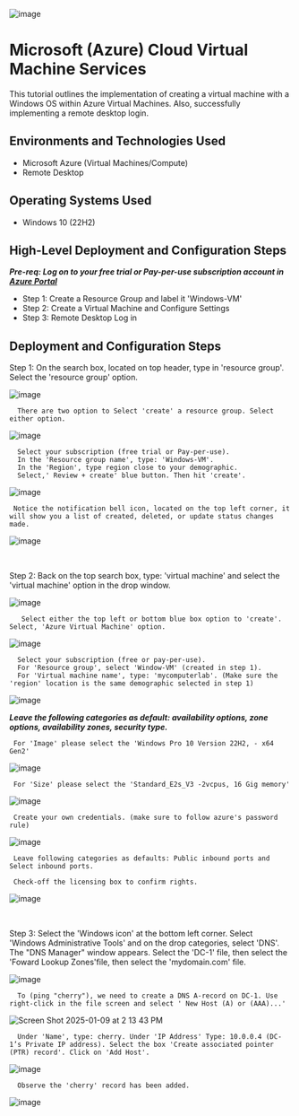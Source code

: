   
![image](https://github.com/user-attachments/assets/fe178beb-2e4c-436d-b4d4-9c5991f3bbf6)
  
</p>

<h1> Microsoft (Azure) Cloud Virtual Machine Services</h1>
This tutorial outlines the implementation of creating a virtual machine with a Windows OS within Azure Virtual Machines. Also, successfully implementing a remote desktop login.
<br />


<h2>Environments and Technologies Used</h2>

- Microsoft Azure (Virtual Machines/Compute)
- Remote Desktop
  
<h2>Operating Systems Used </h2>

- Windows 10 (22H2)

<h2>High-Level Deployment and Configuration Steps</h2>

***Pre-req: Log on to your free trial or Pay-per-use subscription account in [Azure Portal](http://portal.azure.com)***
- Step 1: Create a Resource Group and label it 'Windows-VM'
- Step 2: Create a Virtual Machine and Configure Settings
- Step 3: Remote Desktop Log in


<h2>Deployment and Configuration Steps</h2>

<p>
 Step 1: On the search box, located on top header, type in 'resource group'. Select the 'resource group' option.

![image](https://github.com/user-attachments/assets/ead61f61-16fa-44ce-a1e0-76e9ac8b245c)

      There are two option to Select 'create' a resource group. Select either option.
      
![image](https://github.com/user-attachments/assets/002650cb-2327-4403-b0c3-bf7956863e43)

      Select your subscription (free trial or Pay-per-use). 
      In the 'Resource group name', type: 'Windows-VM'. 
      In the 'Region', type region close to your demographic. 
      Select,' Review + create' blue button. Then hit 'create'.

![image](https://github.com/user-attachments/assets/fabaea67-390a-45a5-8cce-2058fef9001a)

     Notice the notification bell icon, located on the top left corner, it will show you a list of created, deleted, or update status changes made.
    
![image](https://github.com/user-attachments/assets/8eadf593-a9b1-4965-a27c-a6350967afdf)

<p>
  

<br />
  
</p>
Step 2: Back on the top search box, type: 'virtual machine' and select the 'virtual machine' option in the drop window.

![image](https://github.com/user-attachments/assets/86a360d7-1ffd-4d19-ab41-74ba206f2777)

       Select either the top left or bottom blue box option to 'create'. Select, 'Azure Virtual Machine' option.
       
![image](https://github.com/user-attachments/assets/f16a3424-415d-402d-b526-6dabd049e2a9)


      Select your subscription (free or pay-per-use). 
      For 'Resource group', select 'Window-VM' (created in step 1).
      For 'Virtual machine name', type: 'mycomputerlab'. (Make sure the 'region' location is the same demographic selected in step 1)
      
![image](https://github.com/user-attachments/assets/05779c9f-7ffb-4a01-9fbc-52c163192007)


  ***Leave the following categories as default: availability options, zone options, availability zones, security type.***

     For 'Image' please select the 'Windows Pro 10 Version 22H2, - x64 Gen2'

![image](https://github.com/user-attachments/assets/c01f3942-4602-4668-8d2c-46bf687c5c52)

     For 'Size' please select the 'Standard_E2s_V3 -2vcpus, 16 Gig memory'
    
![image](https://github.com/user-attachments/assets/c4d22b86-07b4-4c9a-b2c6-c75564913f73)

     Create your own credentials. (make sure to follow azure's password rule)

![image](https://github.com/user-attachments/assets/8e173b0d-ac4d-45c7-a850-b2ec51dff9a9)


     Leave following categories as defaults: Public inbound ports and Select inbound ports.

     Check-off the licensing box to confirm rights.

![image](https://github.com/user-attachments/assets/c54ee64a-bd33-49d9-bc74-887b181b3bef)
    
</p>

</p>
<br />

<p>
  
Step 3: Select the 'Windows icon' at the bottom left corner. Select 'Windows Administrative Tools' and on the drop categories, select 'DNS'. The "DNS Manager" window appears. Select the 'DC-1' file, then select the 'Foward Lookup Zones'file, then select the 'mydomain.com' file. 

![image](https://github.com/user-attachments/assets/c83062af-9dd2-4010-aa12-abd92ec7e611)

      To (ping "cherry"), we need to create a DNS A-record on DC-1. Use right-click in the file screen and select ' New Host (A) or (AAA)...' 

![Screen Shot 2025-01-09 at 2 13 43 PM](https://github.com/user-attachments/assets/2876e8dc-ff27-43e9-b551-c9b29255cbd3)

      Under 'Name', type: cherry. Under 'IP Address' Type: 10.0.0.4 (DC-1’s Private IP address). Select the box 'Create associated pointer (PTR) record'. Click on 'Add Host'.

![image](https://github.com/user-attachments/assets/67c7e507-cf2c-4812-b611-dda2f4de4978)

      Observe the 'cherry' record has been added.
![image](https://github.com/user-attachments/assets/c1e9f91e-ef0c-4784-b8d4-f2fa2d9bbc6f)


</p>
<p>

<br />

